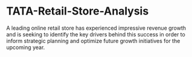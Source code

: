 # TATA-Retail-Store-Analysis
A leading online retail store has experienced impressive revenue growth and is seeking to identify the key drivers behind this success in order to inform strategic planning and optimize future growth initiatives for the upcoming year.
